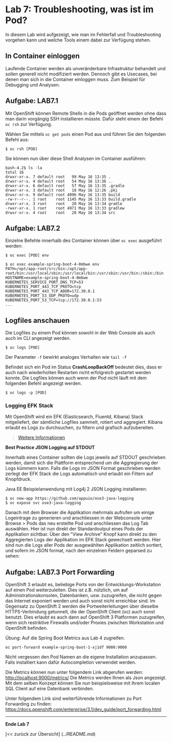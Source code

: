 # Lab 7: Troubleshooting, was ist im Pod?

In diesem Lab wird aufgezeigt, wie man im Fehlerfall und Troubleshooting vorgehen kann und welche Tools einem dabei zur Verfügung stehen.

## In Container einloggen

Laufende Container werden als unveränderbare Infrastruktur behandelt und sollen generell nicht modifiziert werden. Dennoch gibt es Usecases, bei denen man sich in die Container einloggen muss. Zum Beispiel für Debugging und Analysen.

## Aufgabe: LAB7.1

Mit OpenShift können Remote Shells in die Pods geöffnet werden ohne dass man darin vorgängig SSH installieren müsste. Dafür steht einem der Befehl `oc rsh` zur Verfügung.

Wählen Sie mittels `oc get pods` einen Pod aus und führen Sie den folgenden Befehl aus:
```
$ oc rsh [POD] 
```

Sie können nun über diese Shell Analysen im Container ausführen:

```
bash-4.2$ ls -la
total 16
drwxr-xr-x. 7 default root   99 May 16 13:35 .
drwxr-xr-x. 4 default root   54 May 16 13:36 ..
drwxr-xr-x. 6 default root   57 May 16 13:35 .gradle
drwxr-xr-x. 3 default root   18 May 16 12:26 .pki
drwxr-xr-x. 9 default root 4096 May 16 13:35 build
-rw-r--r--. 1 root    root 1145 May 16 13:33 build.gradle
drwxr-xr-x. 3 root    root   20 May 16 13:34 gradle
-rwxr-xr-x. 1 root    root 4971 May 16 13:33 gradlew
drwxr-xr-x. 4 root    root   28 May 16 13:34 src
```

## Aufgabe: LAB7.2

Einzelne Befehle innerhalb des Container können über `oc exec` ausgeführt werden:

```
$ oc exec [POD] env
```


```
$ oc exec example-spring-boot-4-8mbwe env
PATH=/opt/app-root/src/bin:/opt/app-root/bin:/usr/local/sbin:/usr/local/bin:/usr/sbin:/usr/bin:/sbin:/bin
HOSTNAME=example-spring-boot-4-8mbwe
KUBERNETES_SERVICE_PORT_DNS_TCP=53
KUBERNETES_PORT_443_TCP_PROTO=tcp
KUBERNETES_PORT_443_TCP_ADDR=172.30.0.1
KUBERNETES_PORT_53_UDP_PROTO=udp
KUBERNETES_PORT_53_TCP=tcp://172.30.0.1:53
...
```

## Logfiles anschauen

Die Logfiles zu einem Pod können sowohl in der Web Console als auch auch im CLI angezeigt werden.

```
$ oc logs [POD]
```
Der Parameter `-f` bewirkt analoges Verhalten wie `tail -f`

Befindet sich ein Pod im Status **CrashLoopBackOff** bedeutet dies, dass er auch nach wiederholten Restarten nicht erfolgreich gestartet werden konnte. Die Logfiles können auch wenn der Pod nicht läuft mit dem folgenden Befehl angezeigt werden.

 ```
$ oc logs -p [POD]
```


### Logging EFK Stack 

Mit OpenShift wird ein EFK (Elasticsearch, Fluentd, Kibana) Stack mitgeliefert, der sämtliche Logfiles sammelt, rotiert und aggregiert. Kibana erlaubt es Logs zu durchsuchen, zu filtern und grafisch aufzubereiten.

> [Weitere Informationen](https://docs.openshift.com/enterprise/3.1/install_config/aggregate_logging.html)

**Best Practice JSON Logging auf STDOUT**

Innerhalb eines Container sollten die Logs jeweils auf STDOUT geschrieben werden, damit sich die Plattform entsprechend um die Aggregierung der Logs kümmern kann. Falls die Logs im JSON Format geschrieben werden zerlegt der EFK Stack die Logs automatisch und erlaubt ein Filtern auf Knopfdruck.

Java EE Beispielanwendung mit Log4j 2 JSON Logging installieren:

```
$ oc new-app https://github.com/appuio/ose3-java-logging
$ oc expose svc ose3-java-logging
```

Danach mit dem Browser die Applikation mehrmals aufrufen um einige Logeintrage zu generieren und anschliessen in der Webconsole unter Browse > Pods das neu erstellte Pod und anschliessen das Log Tab auswählen. Hier ist nun direkt der Standardoutput eines Pods der Applikation sichtbar.
Über den "View Archive" Knopf kann direkt zu den Aggregierten Logs der Applikation im EFK Stack gewechselt werden. Hier sind nun die Logs aller Pods der ausgewählten Applikation zeitlich sortiert, und sofern im JSON format, nach den einzelnen Feldern geparsed zu sehen:

## Aufgabe: LAB7.3 Port Forwarding

OpenShift 3 erlaubt es, beliebige Ports von der Entwicklungs-Workstation auf einen Pod weiterzuleiten. Dies ist z.B. nützlich, um auf Administrationskonsolen, Datenbanken, usw. zuzugreifen, die nicht gegen das Internet exponiert werden und auch sonst nicht erreichbar sind. Im Gegensatz zu OpenShift 2 werden die Portweiterleitungen über dieselbe HTTPS-Verbindung getunnelt, die der OpenShift Client (oc) auch sonst benutzt. Dies erlaubt es auch dann auf OpenShift 3 Platformen zuzugreifen, wenn sich restriktive Firewalls und/oder Proxies zwischen Workstation und OpenShift befinden.

Übung: Auf die Spring Boot Metrics aus Lab 4 zugreifen.

```
oc port-forward example-spring-boot-1-xj1df 9000:9000
```

Nicht vergessen den Pod Namen an die eigene Installation anzupassen. Falls installiert kann dafür Autocompletion verwendet werden.

Die Metrics können nun unter folgendem Link abgerufen werden: [http://localhost:9000/metrics/](http://localhost:9000/metrics/) Die Metrics werden Ihnen als Json angezeigt. Mit dem selben Konzept können Sie nun beispielsweise mit ihrem localen SQL Client auf eine Datenbank verbinden.

Unter folgendem Link sind weiterführende Informationen zu Port Forwarding zu finden: https://docs.openshift.com/enterprise/3.1/dev_guide/port_forwarding.html

---

**Ende Lab 7**

[<< zurück zur Übersicht] (../README.md)

